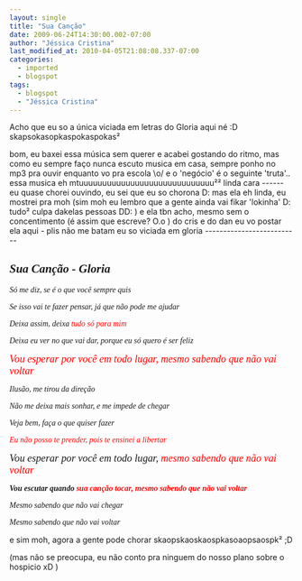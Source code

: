 ```yaml
---
layout: single
title: "Sua Canção"
date: 2009-06-24T14:30:00.002-07:00
author: "Jéssica Cristina"
last_modified_at: 2010-04-05T21:08:08.337-07:00
categories:
  - imported
  - blogspot
tags:
  - blogspot
  - "Jéssica Cristina"
---
```


Acho que eu so a única viciada em letras do Gloria aqui né :D skapsokasopkaspokaspokas²

bom, eu baxei essa música sem querer e acabei gostando do ritmo, mas como eu sempre faço nunca escuto musica em casa, sempre ponho no mp3 pra ouvir enquanto vo pra escola \o/    e o 'negócio' é o seguinte 'truta'..  essa musica eh mtuuuuuuuuuuuuuuuuuuuuuuuuuuuuu²² linda cara *------*  eu quase chorei ouvindo, eu sei que eu so chorona D:  mas ela eh linda, eu mostrei pra moh (sim moh eu lembro que a gente ainda vai fikar 'lokinha' D: tudo² culpa dakelas pessoas DD: ) e ela tbn acho, mesmo sem o concentimento (é assim que escreve? O.o ) do cris e do dan eu vo postar ela aqui *-* plis não me batam eu so viciada em gloria *--------------------------*





<h2 id="sz" style="font-family: times new roman; font-style: italic;">Sua Canção - Gloria</h2>

 <span style="font-family: times new roman; font-style: italic;">Só me diz, se é o que você sempre quis

<span style="font-family: times new roman; font-style: italic;"> Se isso vai te fazer pensar, já que não pode me ajudar

<span style="font-family: times new roman; font-style: italic;"> Deixa assim, deixa<span style="color: rgb(255, 0, 0);"> tudo só para mim

<span style="font-family: times new roman; font-style: italic;"> Deixa eu ver no que vai dar, porque eu só quero é ser feliz

<span style="font-family: times new roman; font-style: italic;"> <span style="font-size:130%;"><span style="color: rgb(255, 0, 0);">Vou esperar por você em todo lugar, mesmo sabendo que não vai voltar

 

<span style="font-family: times new roman; font-style: italic;"> Ilusão, me tirou da direção

<span style="font-family: times new roman; font-style: italic;"> Não me deixa mais sonhar, e me impede de chegar

<span style="font-family: times new roman; font-style: italic;"> Veja bem, faça o que quiser fazer

<span style="font-family: times new roman; font-style: italic;"> <span style="color: rgb(255, 0, 0);">Eu não posso te prender, pois te ensinei a libertar

 

<span style="font-family: times new roman; font-style: italic;"> <span style="font-size:130%;">Vou esperar por você em todo lugar, <span style="color: rgb(255, 0, 0);">mesmo sabendo que não vai voltar<span style="font-size:130%;">

<span style="font-family: times new roman; font-style: italic; font-weight: bold;"> Vou escutar quando <span style="color: rgb(255, 0, 0);">sua canção tocar, mesmo sabendo que não vai voltar

 

<span style="font-size:100%;"><span style="font-family: times new roman; font-style: italic;"> Mesmo sabendo que não vai chegar<span style="font-size:100%;">

<span style="font-family: times new roman; font-style: italic;"> Mesmo sabendo que não vai voltar







e sim moh, agora a gente pode chorar skaopskaoskaospkasoaopsaospk²   ;D

(mas não se preocupa, eu não conto pra ninguem do nosso plano sobre o hospicio xD )